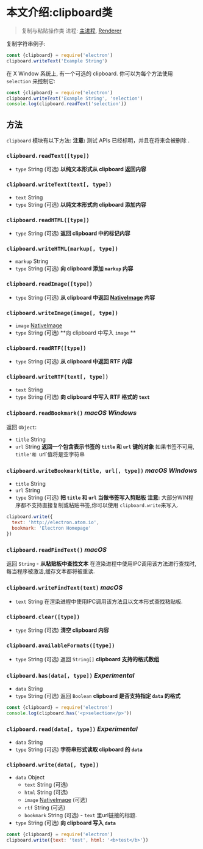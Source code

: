 # 本文介绍:clipboard类
> 复制与粘贴操作类
进程: [主进程](../glossary.md#main-process), [Renderer](../glossary.md#renderer-process)

复制字符串例子:
```javascript
const {clipboard} = require('electron')
clipboard.writeText('Example String')
```

在 X Window 系统上, 有一个可选的 clipboard. 你可以为每个方法使用 `selection` 来控制它:

```javascript
const {clipboard} = require('electron')
clipboard.writeText('Example String', 'selection')
console.log(clipboard.readText('selection'))
```

## 方法
 `clipboard` 模块有以下方法:
 **注意:** 测试 APIs 已经标明，并且在将来会被删除 .

### `clipboard.readText([type])`
* `type` String (可选)
 **以纯文本形式从 clipboard 返回内容**
 
### `clipboard.writeText(text[, type])`
* `text` String
* `type` String (可选)
 **以纯文本形式向 clipboard 添加内容**

### `clipboard.readHTML([type])`
* `type` String (可选)
 **返回 clipboard 中的标记内容**

### `clipboard.writeHTML(markup[, type])`
* `markup` String
* `type` String (可选)
 **向 clipboard 添加 `markup` 内容**

### `clipboard.readImage([type])`
* `type` String (可选)
 **从 clipboard 中返回 [NativeImage](native-image.md) 内容**

### `clipboard.writeImage(image[, type])`
* `image` [NativeImage](native-image.md)
* `type` String (可选)
 **向 clipboard 中写入 `image` **

### `clipboard.readRTF([type])`
* `type` String (可选)
 **从 clipboard 中返回 RTF 内容**

### `clipboard.writeRTF(text[, type])`
* `text` String
* `type` String (可选)
 **向 clipboard 中写入 RTF 格式的 `text`**

### `clipboard.readBookmark()` _macOS_ _Windows_
返回 `Object`:
* `title` String
* `url` String
 **返回一个包含表示书签的 `title` 和 `url` 键的对象**
 如果书签不可用, `title'和 `url`值将是空字符串


### `clipboard.writeBookmark(title, url[, type])` _macOS_ _Windows_
* `title` String
* `url` String
* `type` String (可选)
 **把 `title` 和 `url` 当做书签写入剪贴板**
 **注意:** 大部分WIN程序都不支持直接复制或粘贴书签,你可以使用 `clipboard.write`来写入.
```js
clipboard.write({
  text: 'http://electron.atom.io',
  bookmark: 'Electron Homepage'
})
```

### `clipboard.readFindText()` _macOS_

返回 `String` -  **从粘贴板中查找文本**
在渲染进程中使用IPC调用该方法进行查找时,每当程序被激活,缓存文本都将被重读.

### `clipboard.writeFindText(text)` _macOS_
* `text` String
在渲染进程中使用IPC调用该方法且以文本形式查找粘贴板.

### `clipboard.clear([type])`
* `type` String (可选)
 **清空 clipboard 内容**

### `clipboard.availableFormats([type])`
* `type` String (可选)
返回  `String[]` 
 **clipboard 支持的格式数组**

### `clipboard.has(data[, type])` _Experimental_
* `data` String
* `type` String (可选)
返回  `Boolean` 
**clipboard 是否支持指定 `data` 的格式**

```javascript
const {clipboard} = require('electron')
console.log(clipboard.has('<p>selection</p>'))
```

### `clipboard.read(data[, type])` _Experimental_
* `data` String
* `type` String (可选)
 **字符串形式读取 clipboard 的 `data`**


### `clipboard.write(data[, type])`
* `data` Object
  * `text` String (可选)
  * `html` String (可选)
  * `image` [NativeImage](native-image.md) (可选)
  * `rtf` String (可选)
  * `bookmark` String (可选) -  `text` 里url链接的标题.
* `type` String (可选)
 **向 clipboard 写入 `data`**
```javascript
const {clipboard} = require('electron')
clipboard.write({text: 'test', html: '<b>test</b>'})
```


